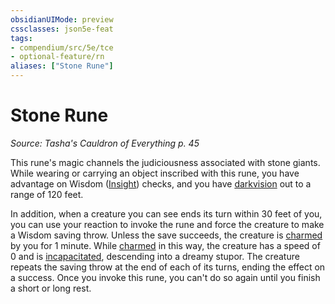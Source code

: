 ```yaml
---
obsidianUIMode: preview
cssclasses: json5e-feat
tags:
- compendium/src/5e/tce
- optional-feature/rn
aliases: ["Stone Rune"]
---
```

# Stone Rune
*Source: Tasha's Cauldron of Everything p. 45*  

This rune's magic channels the judiciousness associated with stone giants. While wearing or carrying an object inscribed with this rune, you have advantage on Wisdom ([Insight](5E2014官方资源/规则/skills.md#Insight)) checks, and you have [darkvision](5E2014官方资源/规则/senses.md#darkvision) out to a range of 120 feet.

In addition, when a creature you can see ends its turn within 30 feet of you, you can use your reaction to invoke the rune and force the creature to make a Wisdom saving throw. Unless the save succeeds, the creature is [charmed](5E2014官方资源/规则/conditions.md#charmed) by you for 1 minute. While [charmed](5E2014官方资源/规则/conditions.md#charmed) in this way, the creature has a speed of 0 and is [incapacitated](5E2014官方资源/规则/conditions.md#incapacitated), descending into a dreamy stupor. The creature repeats the saving throw at the end of each of its turns, ending the effect on a success. Once you invoke this rune, you can't do so again until you finish a short or long rest.